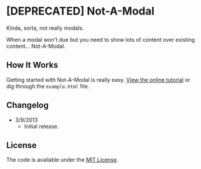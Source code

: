 # [DEPRECATED] Not-A-Modal
Kinda, sorta, not really modals.

When a modal won't due but you need to show lots of content over existing content... Not-A-Modal.

## How It Works
Getting started with Not-A-Modal is really easy. [View the online tutorial](http://cferdinandi.github.com/not-a-modal/) or dig through the `example.html` file.

## Changelog
* 3/9/2013
  * Initial release.

## License

The code is available under the [MIT License](LICENSE.md).
